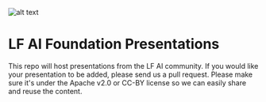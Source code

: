 ![alt text](https://raw.githubusercontent.com/lfai/artwork/master/lfai/horizontal/color/lfai-color.png)

# LF AI Foundation Presentations

This repo will host presentations from the LF AI community.
If you would like your presentation to be added, please send us a pull
request. Please make sure it's under the Apache v2.0 or CC-BY license
so we can easily share and reuse the content.
